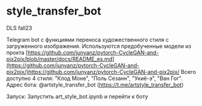 # style_transfer_bot
DLS fall23

Telegram bot с функциями переноса художественного стиля с загруженного изображения. 
Используются предобученные модели из прокта [https://github.com/junyanz/pytorch-CycleGAN-and-pix2pix/blob/master/docs/README_es.md](https://github.com/junyanz/pytorch-CycleGAN-and-pix2pix/)https://github.com/junyanz/pytorch-CycleGAN-and-pix2pix/
Всего доступно 4 стиля: "Клод Моне", "Поль Сезанн", "Укиё-э", "Ван Гог".
Адрес бота: @artstyle_transfer_bot (https://t.me/artstyle_transfer_bot)

Запуск:
Запустить art_style_bot.ipynb и перейти к боту
